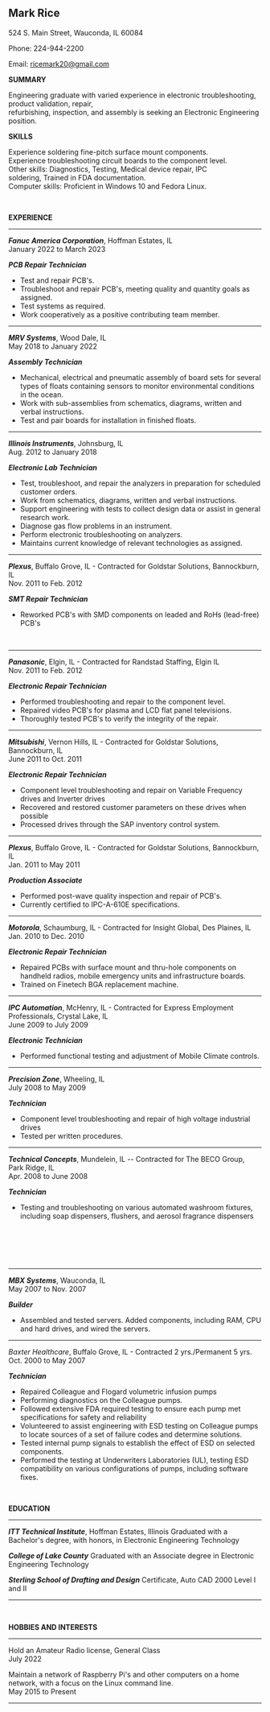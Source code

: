 ## Mark Rice

524 S. Main Street, Wauconda, IL 60084

Phone: 224-944-2200

Email: ricemark20@gmail.com <br>

**SUMMARY**

Engineering graduate with varied experience in electronic troubleshooting, product validation, repair, <br>
refurbishing, inspection, and assembly is seeking an Electronic Engineering position.

**SKILLS**

Experience soldering fine-pitch surface mount components.          <br>
Experience troubleshooting circuit boards to the component level.  <br>
Other skills: Diagnostics, Testing, Medical device repair, IPC     <br>
soldering, Trained in FDA documentation.                           <br>
Computer skills: Proficient in Windows 10 and Fedora Linux.

<br>

**EXPERIENCE**

---
  _**Fanuc America Corporation**_, Hoffman Estates, IL <br> January 2022 to March 2023

_**PCB Repair Technician**_

-   Test and repair PCB's.
-   Troubleshoot and repair PCB's, meeting quality and quantity goals as assigned.
-   Test systems as required.
-   Work cooperatively as a positive contributing team member.

---
  _**MRV Systems**_, Wood Dale, IL <br> May 2018 to January 2022

_**Assembly Technician**_

-   Mechanical, electrical and pneumatic assembly of board sets for
    several types of floats containing sensors to monitor environmental conditions in the ocean.
-   Work with sub-assemblies from schematics, diagrams, written and verbal instructions.
-   Test and pair boards for installation in finished floats.

---
  _**Illinois Instruments**_, Johnsburg, IL   <br> Aug. 2012 to January 2018

_**Electronic Lab Technician**_

-   Test, troubleshoot, and repair the analyzers in preparation for scheduled customer orders.
-   Work from schematics, diagrams, written and verbal instructions.
-   Support engineering with tests to collect design data or assist in general research work.
-   Diagnose gas flow problems in an instrument.
-   Perform electronic troubleshooting on analyzers.
-   Maintains current knowledge of relevant technologies as assigned.

---
  _**Plexus**_, Buffalo Grove, IL - Contracted for Goldstar Solutions, Bannockburn, IL <br> Nov. 2011 to Feb. 2012

_**SMT Repair Technician**_

-   Reworked PCB's with SMD components on leaded and RoHs (lead-free) PCB's

<br>

---
  _**Panasonic**_, Elgin, IL - Contracted for Randstad Staffing, Elgin IL <br>  Nov. 2011 to Feb. 2012

_**Electronic Repair Technician**_

-   Performed troubleshooting and repair to the component level.
-   Repaired video PCB's for plasma and LCD flat panel televisions.
-   Thoroughly tested PCB's to verify the integrity of the repair.

---
  _**Mitsubishi**_, Vernon Hills, IL - Contracted for Goldstar Solutions, Bannockburn, IL <br>  June 2011 to Oct. 2011

_**Electronic Repair Technician**_

-   Component level troubleshooting and repair on Variable Frequency drives and Inverter drives
-   Recovered and restored customer parameters on these drives when possible
-   Processed drives through the SAP inventory control system.

---
  _**Plexus**_, Buffalo Grove, IL - Contracted for Goldstar Solutions, Bannockburn, IL <br>  Jan. 2011 to May 2011

_**Production Associate**_

-   Performed post-wave quality inspection and repair of PCB's.
-   Currently certified to IPC-A-610E specifications.

---
  _**Motorola**_, Schaumburg, IL - Contracted for Insight Global, Des Plaines, IL  <br> Jan. 2010 to Dec. 2010

_**Electronic Repair Technician**_

-   Repaired PCBs with surface mount and thru-hole components on handheld radios, mobile emergency units and infrastructure boards.
-   Trained on Finetech BGA replacement machine.

---
  _**IPC Automation**_, McHenry, IL - Contracted for Express Employment Professionals, Crystal Lake, IL  <br> June 2009 to July 2009

_**Electronic Technician**_

-   Performed functional testing and adjustment of Mobile Climate controls.

---
  _**Precision Zone**_, Wheeling, IL  <br> July 2008 to May 2009

_**Technician**_

-   Component level troubleshooting and repair of high voltage industrial drives
-   Tested per written procedures.

---
  _**Technical Concepts**_, Mundelein, IL -- Contracted for The BECO Group, Park Ridge, IL  <br> Apr. 2008 to June 2008

_**Technician**_

-   Testing and troubleshooting on various automated washroom fixtures, including soap dispensers, flushers, and aerosol fragrance dispensers


<br><br><br><br>

---
  _**MBX Systems**_, Wauconda, IL  <br> May 2007 to Nov. 2007

_**Builder**_

-   Assembled and tested servers. Added components, including RAM, CPU and hard drives, and wired the servers.

---
  _*Baxter Healthcare*_, Buffalo Grove, IL - Contracted 2 yrs./Permanent 5 yrs.  <br> Oct. 2000 to May 2007

_**Technician**_

-   Repaired Colleague and Flogard volumetric infusion pumps
-   Performing diagnostics on the Colleague pumps.
-   Followed extensive FDA required testing to ensure each pump met specifications for safety and reliability
-   Volunteered to assist engineering with ESD testing on Colleague pumps to locate sources of a set of failure codes and determine solutions.
-   Tested internal pump signals to establish the effect of ESD on selected components.
-   Performed the testing at Underwriters Laboratories (UL), testing ESD compatibility on various configurations of pumps, including software fixes.

<br>

**EDUCATION**

---
_**ITT Technical Institute**_, Hoffman Estates, Illinois 
Graduated with a Bachelor's degree, with honors, in Electronic Engineering Technology

_**College of Lake County**_
Graduated with an Associate degree in Electronic Engineering Technology                             

_**Sterling School of Drafting and Design**_
Certificate, Auto CAD 2000 Level I and II

---

<br>

**HOBBIES AND INTERESTS**

---
Hold an Amateur Radio license, General Class         
July 2022


Maintain a network of Raspberry Pi's and other computers on a home network, with a focus on the Linux command line.                                          
May 2015 to Present

---
